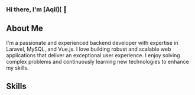 ### Hi there, I'm [Aqil]( 👋

## About Me

I'm a passionate and experienced backend developer with expertise in Laravel, MySQL, and Vue.js. I love building robust and scalable web applications that deliver an exceptional user experience. I enjoy solving complex problems and continuously learning new technologies to enhance my skills.

## Skills
